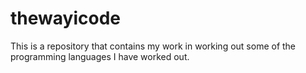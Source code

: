 # thewayicode
This is a repository that contains my work in working out some of the programming languages I have worked out.
